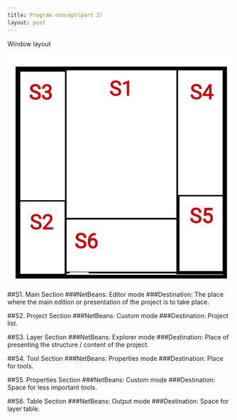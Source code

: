 ```yaml
---
title: Program concept(part 2)
layout: post
---
```

Window layout 

![Windows section](/Images/202105/202105_001.png)

##S1. Main Section
###NetBeans: Editor mode
###Destination: The place where the main edition or presentation of the project is to take place.

##S2. Project Section
###NetBeans: Custom mode
###Destination: Project list.

##S3. Layer Section
###NetBeans: Explorer mode
###Destination: Place of presenting the structure / content of the project.

##S4. Tool Section
###NetBeans: Properties mode
###Destination: Place for tools.


##S5. Properties Section
###NetBeans: Custom mode
###Destination: Space for less important tools.

##S6. Table Section
###NetBeans: Output mode
###Destination: Space for layer table.


